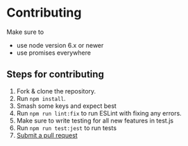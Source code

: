 # Contributing

Make sure to
* use node version 6.x or newer
* use promises everywhere

## Steps for contributing
1. Fork & clone the repository.
2. Run `npm install`.
4. Smash some keys and expect best
5. Run `npm run lint:fix` to run ESLint with fixing any errors.
6. Make sure to write testing for all new features in test.js
7. Run `npm run test:jest` to run tests
6. [Submit a pull request](https://github.com/SnekJS/urban.js/compare)
